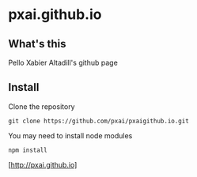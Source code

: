 # pxai.github.io
## What's this
Pello Xabier Altadill's github page

## Install
Clone the repository
```
git clone https://github.com/pxai/pxaigithub.io.git
```

You may need to install node modules
```
npm install
```

[http://pxai.github.io]
